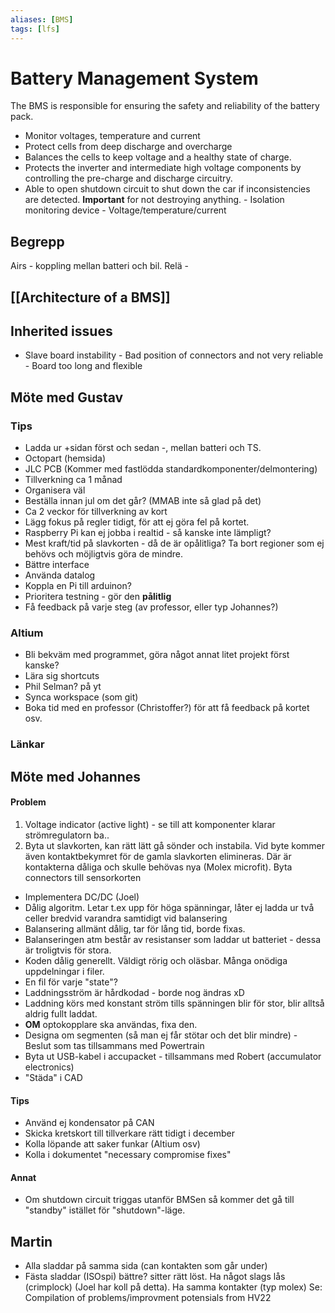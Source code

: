 ```yaml
---
aliases: [BMS]
tags: [lfs]
---
```


# Battery Management System
The BMS is responsible for ensuring the safety and reliability of the battery pack. 
- Monitor voltages, temperature and current
- Protect cells from deep discharge and overcharge 
- Balances the cells to keep voltage and a healthy state of charge. 
- Protects the inverter and intermediate high voltage components by controlling the pre-charge and discharge circuitry.
- Able to open shutdown circuit to shut down the car if inconsistencies are detected. **Important** for not destroying anything.
		- Isolation monitoring device
		- Voltage/temperature/current

## Begrepp
Airs - koppling mellan batteri och bil.
Relä - 

## [[Architecture of a BMS]] 

## Inherited issues 
- Slave board instability
		- Bad position of connectors and not very reliable
		- Board too long and flexible

## Möte med Gustav

### Tips
- Ladda ur +sidan först och sedan -, mellan batteri och TS. 
- Octopart (hemsida)
- JLC PCB (Kommer med fastlödda standardkomponenter/delmontering)
- Tillverkning ca 1 månad
- Organisera väl
- Beställa innan jul om det går? (MMAB inte så glad på det)
- Ca 2 veckor för tillverkning av kort
- Lägg fokus på regler tidigt, för att ej göra fel på kortet. 
- Raspberry Pi kan ej jobba i realtid - så kanske inte lämpligt? 
- Mest kraft/tid på slavkorten - då de är opålitliga? Ta bort regioner som ej behövs och möjligtvis göra de mindre. 
- Bättre interface
- Använda datalog
- Koppla en Pi till arduinon? 
- Prioritera testning - gör den **pålitlig**
- Få feedback på varje steg (av professor, eller typ Johannes?)

### Altium
- Bli bekväm med programmet, göra något annat litet projekt först kanske?
- Lära sig shortcuts
- Phil Selman? på yt
- Synca workspace (som git)
- Boka tid med en professor (Christoffer?) för att få feedback på kortet osv. 

### Länkar


## Möte med Johannes

#### Problem
1. Voltage indicator (active light) - se till att komponenter klarar strömregulatorn ba..
2. Byta ut slavkorten, kan rätt lätt gå sönder och instabila. Vid byte kommer även kontaktbekymret för de gamla slavkorten elimineras. Där är kontakterna dåliga och skulle behövas nya (Molex microfit). Byta  connectors till sensorkorten
- Implementera DC/DC (Joel)
- Dålig algoritm. Letar t.ex upp för höga spänningar, låter ej ladda ur två celler bredvid varandra samtidigt vid balansering
- Balansering allmänt dålig, tar för lång tid, borde fixas.
- Balanseringen atm består av resistanser som laddar ut batteriet - dessa är troligtvis för stora. 
- Koden dålig generellt. Väldigt rörig och oläsbar. Många onödiga uppdelningar i filer. 
- En fil för varje "state"?
- Laddningsström är hårdkodad - borde nog ändras xD 
- Laddning körs med konstant ström tills spänningen blir för stor, blir alltså aldrig fullt laddat.
- **OM** optokopplare ska användas, fixa den. 
- Designa om segmenten (så man ej får stötar och det blir mindre) - Beslut som tas tillsammans med Powertrain
- Byta ut USB-kabel i accupacket - tillsammans med Robert (accumulator electronics)
- "Städa" i CAD

#### Tips
- Använd ej kondensator på CAN
- Skicka kretskort till tillverkare rätt tidigt i december
- Kolla löpande att saker funkar (Altium osv)
- Kolla i dokumentet "necessary compromise fixes"

#### Annat
- Om shutdown circuit triggas utanför BMSen så kommer det gå till "standby" istället för "shutdown"-läge.

## Martin
- Alla sladdar på samma sida (can kontakten som går under)
- Fästa sladdar (ISOspi) bättre? sitter rätt löst. Ha något slags lås (crimplock) (Joel har koll på detta). Ha samma kontakter (typ molex)
Se: Compilation of problems/improvment potensials from HV22

